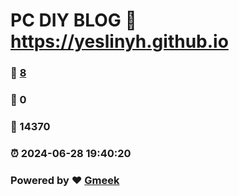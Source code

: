 # PC DIY BLOG :link: https://yeslinyh.github.io 
### :page_facing_up: [8](https://yeslinyh.github.io/tag.html) 
### :speech_balloon: 0 
### :hibiscus: 14370 
### :alarm_clock: 2024-06-28 19:40:20 
### Powered by :heart: [Gmeek](https://github.com/Meekdai/Gmeek)
